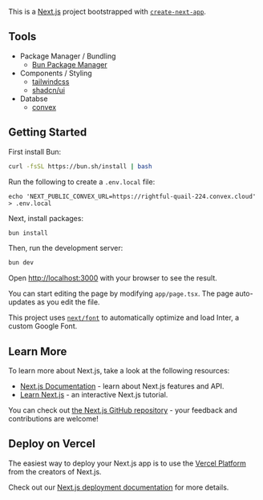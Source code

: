This is a [Next.js](https://nextjs.org/) project bootstrapped with [`create-next-app`](https://github.com/vercel/next.js/tree/canary/packages/create-next-app).

## Tools
- Package Manager / Bundling
  - [Bun Package Manager](https://bun.sh/) 
- Components / Styling
  - [tailwindcss](https://tailwindcss.com/)
  - [shadcn/ui](https://ui.shadcn.com/)
- Databse
  - [convex](https://www.convex.dev/)

## Getting Started

First install Bun:

```bash
curl -fsSL https://bun.sh/install | bash
```

Run the following to create a `.env.local` file:
```
echo 'NEXT_PUBLIC_CONVEX_URL=https://rightful-quail-224.convex.cloud' > .env.local
```

Next, install packages:

```bash
bun install
```

Then, run the development server:

```bash
bun dev
```

Open [http://localhost:3000](http://localhost:3000) with your browser to see the result.

You can start editing the page by modifying `app/page.tsx`. The page auto-updates as you edit the file.

This project uses [`next/font`](https://nextjs.org/docs/basic-features/font-optimization) to automatically optimize and load Inter, a custom Google Font.

## Learn More

To learn more about Next.js, take a look at the following resources:

- [Next.js Documentation](https://nextjs.org/docs) - learn about Next.js features and API.
- [Learn Next.js](https://nextjs.org/learn) - an interactive Next.js tutorial.

You can check out [the Next.js GitHub repository](https://github.com/vercel/next.js/) - your feedback and contributions are welcome!

## Deploy on Vercel

The easiest way to deploy your Next.js app is to use the [Vercel Platform](https://vercel.com/new?utm_medium=default-template&filter=next.js&utm_source=create-next-app&utm_campaign=create-next-app-readme) from the creators of Next.js.

Check out our [Next.js deployment documentation](https://nextjs.org/docs/deployment) for more details.
